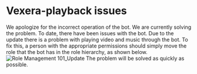 # Vexera-playback issues
We apologize for the incorrect operation of the bot. We are currently solving the problem. To date, there have been issues with the bot. Due to the update there is a problem with playing video and music through the bot. To fix this, a person with the appropriate permissions should simply move the role that the bot has in the role hierarchy, as shown below.
![Role Management 101_Update](https://github.com/vexerabot/Vexera-/assets/163348509/e51ed371-f5a7-4910-8218-1cbd3c6ddb6d)
The problem will be solved as quickly as possible.
